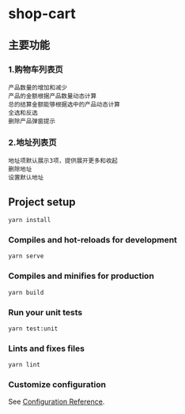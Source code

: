 # shop-cart

## 主要功能

### 1.购物车列表页
```
产品数量的增加和减少
产品的金额根据产品数量动态计算
总的结算金额能够根据选中的产品动态计算
全选和反选
删除产品弹窗提示
```
### 2.地址列表页
```
地址项默认展示3项，提供展开更多和收起
删除地址
设置默认地址
```

## Project setup
```
yarn install
```

### Compiles and hot-reloads for development
```
yarn serve
```

### Compiles and minifies for production
```
yarn build
```

### Run your unit tests
```
yarn test:unit
```

### Lints and fixes files
```
yarn lint
```

### Customize configuration
See [Configuration Reference](https://cli.vuejs.org/config/).
